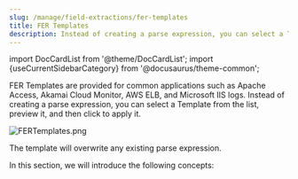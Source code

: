 ```yaml
---
slug: /manage/field-extractions/fer-templates
title: FER Templates
description: Instead of creating a parse expression, you can select a Template from the list, preview it, and then click to apply it.
---
```



import DocCardList from '@theme/DocCardList';
import {useCurrentSidebarCategory} from '@docusaurus/theme-common';

FER Templates are provided for common applications such as Apache Access, Akamai Cloud Monitor, AWS ELB, and Microsoft IIS logs. Instead of creating a parse expression, you can select a Template from the list, preview it, and then click to apply it.

![FERTemplates.png](/img/field-extraction-rules/FERTemplates.png)

The template will overwrite any existing parse expression.

In this section, we will introduce the following concepts:

<DocCardList items={useCurrentSidebarCategory().items}/>
